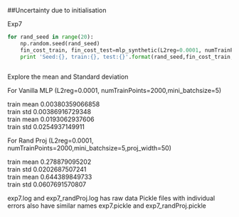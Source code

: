 ##Uncertainty due to initialisation

Exp7 

```python
for rand_seed in range(20):
    np.random.seed(rand_seed)
    fin_cost_train, fin_cost_test=mlp_synthetic(L2reg=0.0001, numTrainPoints=2000,mini_batchsize=5)
    print 'Seed:{}, train:{}, test:{}'.format(rand_seed,fin_cost_train,fin_cost_test)
    
```

Explore the mean and Standard deviation 

For Vanilla MLP  (L2reg=0.0001, numTrainPoints=2000,mini_batchsize=5)

train mean 0.00380359066858  
train std 0.00386916729348  
train mean 0.0193062937606  
train std 0.0254937149911  

For Rand Proj (L2reg=0.0001, numTrainPoints=2000,mini_batchsize=5,proj_width=50)

train mean 0.278879095202  
train std 0.0202687507241  
train mean 0.644389849733  
train std 0.0607691570807  



exp7.log and exp7_randProj.log has raw data 
Pickle files with individual errors also have similar names exp7.pickle and exp7_randProj.pickle



    
